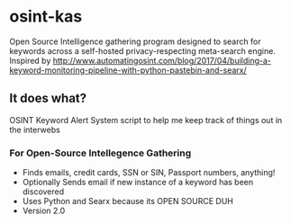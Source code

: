 # osint-kas
Open Source Intelligence gathering program designed to search for keywords across a self-hosted privacy-respecting meta-search engine.
Inspired by http://www.automatingosint.com/blog/2017/04/building-a-keyword-monitoring-pipeline-with-python-pastebin-and-searx/

## It does what?
OSINT Keyword Alert System script to help me keep track of things out in the interwebs

### For Open-Source Intellegence Gathering ###

* Finds emails, credit cards, SSN or SIN, Passport numbers, anything!
* Optionally Sends email if new instance of a keyword has been discovered
* Uses Python and Searx because its OPEN SOURCE DUH
* Version 2.0
